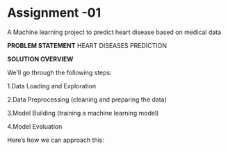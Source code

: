 # Assignment -01
 A Machine learning project to predict heart disease based on medical data

 
**PROBLEM STATEMENT**
HEART DISEASES PREDICTION

**SOLUTION OVERVIEW**


We’ll go through the following steps:

1.Data Loading and Exploration

2.Data Preprocessing (cleaning and preparing the data)

3.Model Building (training a machine learning model)

4.Model Evaluation

Here’s how we can approach this:
